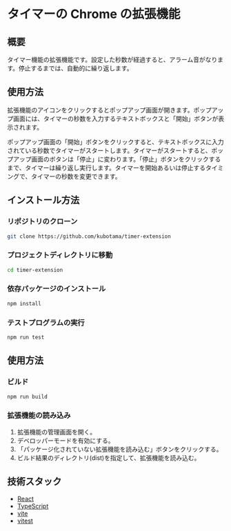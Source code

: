 # タイマーの Chrome の拡張機能

## 概要

タイマー機能の拡張機能です。設定した秒数が経過すると、アラーム音がなります。停止するまでは、自動的に繰り返します。

## 使用方法

拡張機能のアイコンをクリックするとポップアップ画面が開きます。ポップアップ画面には、タイマーの秒数を入力するテキストボックスと「開始」ボタンが表示されます。

ポップアップ画面の「開始」ボタンをクリックすると、テキストボックスに入力されている秒数でタイマーがスタートします。タイマーがスタートすると、ポップアップ画面のボタンは「停止」に変わります。「停止」ボタンをクリックするまで、タイマーは繰り返し実行します。タイマーを開始あるいは停止するタイミングで、タイマーの秒数を変更できます。

## インストール方法

### リポジトリのクローン

```bash
git clone https://github.com/kubotama/timer-extension
```

### プロジェクトディレクトリに移動

```bash
cd timer-extension
```

### 依存パッケージのインストール

```bash
npm install
```

### テストプログラムの実行

```bash
npm run test
```

## 使用方法

### ビルド

```bash
npm run build
```

### 拡張機能の読み込み

1. 拡張機能の管理画面を開く。
2. デベロッパーモードを有効にする。
3. 「パッケージ化されていない拡張機能を読み込む」ボタンをクリックする。
4. ビルド結果のディレクトリ(dist)を指定して、拡張機能を読み込む。

## 技術スタック

- [React](https://reactjs.org/)
- [TypeScript](https://www.typescriptlang.org/)
- [vite](https://ja.vite.dev/)
- [vitest](https://vitest.dev/)
